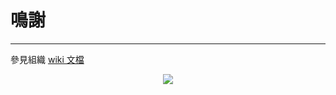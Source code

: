 # 鳴謝

---

參見組織 [wiki 文檔](https://amazing-apps.gitbooks.io/organization-wiki/content/zh-CN/windows-lists/main.html)

<p align="center">
 <img src="../assets/windows_logo.png"/>
</p>
